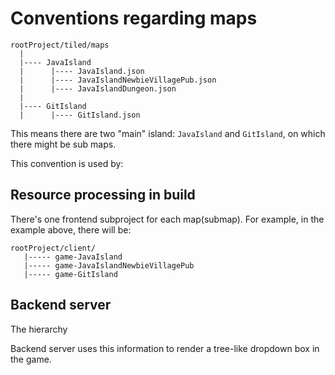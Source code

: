 # Conventions regarding maps

```text
rootProject/tiled/maps
  |
  |---- JavaIsland
  |      |---- JavaIsland.json
  |      |---- JavaIslandNewbieVillagePub.json
  |      |---- JavaIslandDungeon.json
  |
  |---- GitIsland
  |      |---- GitIsland.json
```

This means there are two "main" island: `JavaIsland` and `GitIsland`, on which there might be sub maps.

This convention is used by:

## Resource processing in build

There's one frontend subproject for each map(submap). For example, in the example above, there will be:

```text
rootProject/client/
   |----- game-JavaIsland
   |----- game-JavaIslandNewbieVillagePub
   |----- game-GitIsland
```

## Backend server

The hierarchy

Backend server uses this information to render a tree-like dropdown box in the game.
